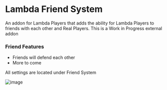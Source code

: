 # Lambda Friend System

An addon for Lambda Players that adds the ability for Lambda Players to friends with each other and Real Players. This is a Work in Progress external addon

### Friend Features

- Friends will defend each other
- More to come 

All settings are located under Friend System

![image](https://user-images.githubusercontent.com/109770359/204051999-8f6046ef-ff21-43c8-a858-881b36dd34ad.png)

